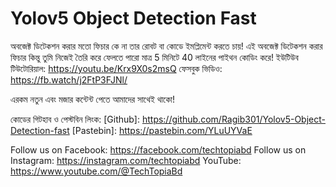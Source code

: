 # Yolov5 Object Detection Fast
অবজেক্ট ডিটেকশন করার মতো ফিচার কে না তার রোবট বা কোডে ইমপ্লিমেন্ট করতে চায়! এই অবজেক্ট ডিটেকশন করার ফিচার কিন্তু তুমি নিজেই তৈরি করে ফেলতে পারো মাত্র 5 মিনিটে 40 লাইনের পাইথন কোডিং করে!
ইউটিউব টিউটোরিয়াল: https://youtu.be/Krx9X0s2msQ
ফেসবুক ভিডিও: https://fb.watch/j2FtP3FJNl/

এরকম নতুন এবং মজার কন্টেন্ট পেতে আমাদের সাথেই থাকো!

কোডের গিটহাব ও পেস্টবিন লিংক:
[Github]: https://github.com/Ragib301/Yolov5-Object-Detection-fast
[Pastebin]: https://pastebin.com/YLuUYVaE

Follow us on Facebook: https://facebook.com/techtopiabd
Follow us on Instagram: https://instagram.com/techtopiabd
YouTube: https://www.youtube.com/@TechTopiaBd
